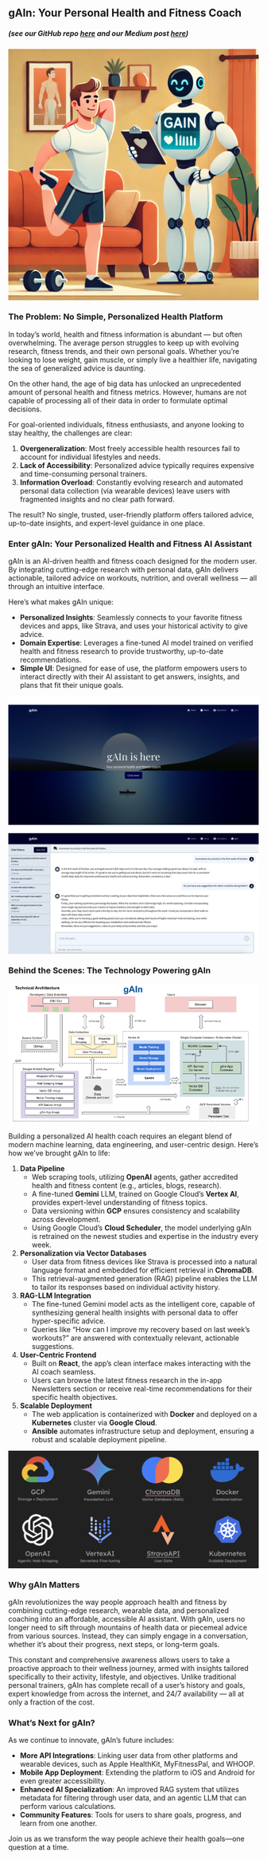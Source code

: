 ## gAIn: Your Personal Health and Fitness Coach
##### (see our GitHub repo [here](https://github.com/madsgroholdt/AC215_gAIn) and our Medium post [here](https://medium.com/@jakepappo/gain-the-future-of-health-and-fitness-192836683427))

<img src="images/gain_thumbnail.png" style="display: block; margin: 0 auto;"/>

### The Problem: No Simple, Personalized Health Platform

In today’s world, health and fitness information is abundant — but often overwhelming. The average person struggles to keep up with evolving research, fitness trends, and their own personal goals. Whether you’re looking to lose weight, gain muscle, or simply live a healthier life, navigating the sea of generalized advice is daunting.

On the other hand, the age of big data has unlocked an unprecedented amount of personal health and fitness metrics. However, humans are not capable of processing all of their data in order to formulate optimal decisions.

For goal-oriented individuals, fitness enthusiasts, and anyone looking to stay healthy, the challenges are clear:
  1. **Overgeneralization**: Most freely accessible health resources fail to account for individual lifestyles and needs.
  2. **Lack of Accessibility**: Personalized advice typically requires expensive and time-consuming personal trainers.
  3. **Information Overload**: Constantly evolving research and automated personal data collection (via wearable devices) leave users with fragmented insights and no clear path forward.

The result? No single, trusted, user-friendly platform offers tailored advice, up-to-date insights, and expert-level guidance in one place.

### Enter gAIn: Your Personalized Health and Fitness AI Assistant

gAIn is an AI-driven health and fitness coach designed for the modern user. By integrating cutting-edge research with personal data, gAIn delivers actionable, tailored advice on workouts, nutrition, and overall wellness — all through an intuitive interface.

Here’s what makes gAIn unique:
  - **Personalized Insights**: Seamlessly connects to your favorite fitness devices and apps, like Strava, and uses your historical activity to give advice.
  - **Domain Expertise**: Leverages a fine-tuned AI model trained on verified health and fitness research to provide trustworthy, up-to-date recommendations.
  - **Simple UI**: Designed for ease of use, the platform empowers users to interact directly with their AI assistant to get answers, insights, and plans that fit their unique goals.

<img src="images/gain_home.png" style="display: block; margin: 0 auto;"/>

<img src="images/gain_convo.png" style="display: block; margin: 0 auto;"/>
  
  
### Behind the Scenes: The Technology Powering gAIn

<img src="images/technical-arch.png" style="display: block; margin: 0 auto;"/>

Building a personalized AI health coach requires an elegant blend of modern machine learning, data engineering, and user-centric design. Here’s how we’ve brought gAIn to life:
1. **Data Pipeline**
   - Web scraping tools, utilizing **OpenAI** agents, gather accredited health and fitness content (e.g., articles, blogs, research).
   - A fine-tuned **Gemini** LLM, trained on Google Cloud’s **Vertex AI**, provides expert-level understanding of fitness topics.
   - Data versioning within **GCP** ensures consistency and scalability across development.
   - Using Google Cloud’s **Cloud Scheduler**, the model underlying gAIn is retrained on the newest studies and expertise in the industry every week.
2. **Personalization via Vector Databases**
   - User data from fitness devices like Strava is processed into a natural language format and embedded for efficient retrieval in **ChromaDB**.
   - This retrieval-augmented generation (RAG) pipeline enables the LLM to tailor its responses based on individual activity history.
3. **RAG-LLM Integration**
   - The fine-tuned Gemini model acts as the intelligent core, capable of synthesizing general health insights with personal data to offer hyper-specific advice.
   - Queries like “How can I improve my recovery based on last week’s workouts?” are answered with contextually relevant, actionable suggestions.
4. **User-Centric Frontend**
   - Built on **React**, the app’s clean interface makes interacting with the AI coach seamless.
   - Users can browse the latest fitness research in the in-app Newsletters section or receive real-time recommendations for their specific health objectives.
5. **Scalable Deployment**
   - The web application is containerized with **Docker** and deployed on a **Kubernetes** cluster via **Google Cloud**.
   - **Ansible** automates infrastructure setup and deployment, ensuring a robust and scalable deployment pipeline.

<img src="images/gain_tech_sols.png" style="display: block; margin: 0 auto;"/>
  
  
### Why gAIn Matters

gAIn revolutionizes the way people approach health and fitness by combining cutting-edge research, wearable data, and personalized coaching into an affordable, accessible AI assistant. With gAIn, users no longer need to sift through mountains of health data or piecemeal advice from various sources. Instead, they can simply engage in a conversation, whether it’s about their progress, next steps, or long-term goals.

This constant and comprehensive awareness allows users to take a proactive approach to their wellness journey, armed with insights tailored specifically to their activity, lifestyle, and objectives. Unlike traditional personal trainers, gAIn has complete recall of a user’s history and goals, expert knowledge from across the internet, and 24/7 availability — all at only a fraction of the cost.

  
### What’s Next for gAIn?

As we continue to innovate, gAIn’s future includes:
  - **More API Integrations**: Linking user data from other platforms and wearable devices, such as Apple HealthKit, MyFitnessPal, and WHOOP.
  - **Mobile App Deployment**: Extending the platform to iOS and Android for even greater accessibility.
  - **Enhanced AI Specialization**: An improved RAG system that utilizes metadata for filtering through user data, and an agentic LLM that can perform various calculations.
  - **Community Features**: Tools for users to share goals, progress, and learn from one another.

Join us as we transform the way people achieve their health goals—one question at a time.


